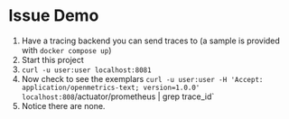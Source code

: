 # Issue Demo

1. Have a tracing backend you can send traces to (a sample is provided with `docker compose up`)
2. Start this project
3. `curl -u user:user localhost:8081`
4. Now check to see the exemplars `curl -u user:user -H 'Accept: application/openmetrics-text; version=1.0.0' localhost:808`/actuator/prometheus | grep trace_id`
5. Notice there are none.
